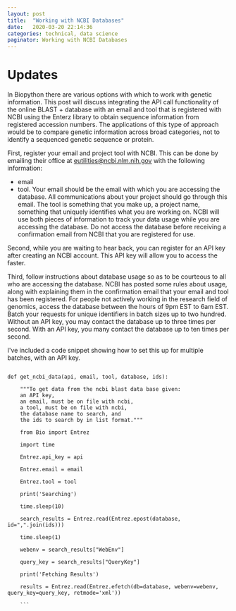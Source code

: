 ```yaml
---
layout: post
title:  "Working with NCBI Databases"
date:   2020-03-20 22:14:36
categories: technical, data science
paginator: Working with NCBI Databases
---
```

# Updates

In Biopython there are various options with which to work with genetic information.
This post will discuss integrating the API call functionality of the online
BLAST + database with an email and tool that is registered with NCBI using
the Enterz library to obtain sequence information from registered accession numbers.
The applications of this type of approach would be to compare genetic information
across broad categories, not to identify a sequenced genetic sequence or protein.

First, register your email and project tool with NCBI. This can be done by
emailing their office at 	eutilities@ncbi.nlm.nih.gov with the following information:
- email
- tool.
Your email should be the email with which you are accessing the database. All
communications about your project should go through this email. The tool is something
that you make up, a project name, something that uniquely identifies what you are
working on. NCBI will use both pieces of information to track your data usage
while you are accessing the database.
Do not access the database before receiving a confirmation email from NCBI that
you are registered for use.

Second, while you are waiting to hear back, you can register for an API key after
creating an NCBI account. This API key will allow you to access the faster.

Third, follow instructions about database usage so as to be courteous to all who
are accessing the database. NCBI has posted some rules about usage, along with
explaining them in the confirmation email that your email and tool has been registered.
For people not actively working in the research field of genomics, access the database
between the hours of 9pm EST to 6am EST. Batch your requests for unique identifiers
in batch sizes up to two hundred. Without an API key, you may contact the database
up to three times per second. With an API key, you many contact the database up
to ten times per second.

I've included a code snippet showing how to set this up for multiple batches,
with an API key.

```

def get_ncbi_data(api, email, tool, database, ids):

    """To get data from the ncbi blast data base given:
    an API key,
    an email, must be on file with ncbi,
    a tool, must be on file with ncbi,
    the database name to search, and
    the ids to search by in list format."""

    from Bio import Entrez

    import time

    Entrez.api_key = api

    Entrez.email = email

    Entrez.tool = tool

    print('Searching')

    time.sleep(10)

    search_results = Entrez.read(Entrez.epost(database, id=",".join(ids)))

    time.sleep(1)

    webenv = search_results["WebEnv"]

    query_key = search_results["QueryKey"]

    print('Fetching Results')

    results = Entrez.read(Entrez.efetch(db=database, webenv=webenv, query_key=query_key, retmode='xml'))

    ```
